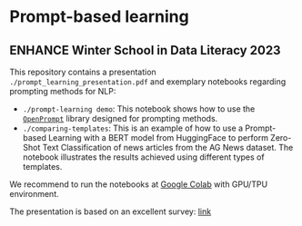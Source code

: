 # Prompt-based learning

## ENHANCE Winter School in Data Literacy 2023

This repository contains a presentation `./prompt_learning_presentation.pdf` and exemplary notebooks regarding prompting methods for NLP:
 * `./prompt-learning demo`: This notebook shows how to use the [`OpenPrompt`](https://github.com/thunlp/OpenPrompt) library designed for prompting methods.
 * `./comparing-templates`: This is an example of how to use a Prompt-based Learning with a BERT model from HuggingFace to perform Zero-Shot Text Classification of news articles from the AG News dataset. The notebook illustrates the results achieved using different types of templates.
 
 We recommend to run the notebooks at [Google Colab](https://colab.research.google.com/) with GPU/TPU environment.

The presentation is based on an excellent survey: [link](https://dl.acm.org/doi/full/10.1145/3560815) 
